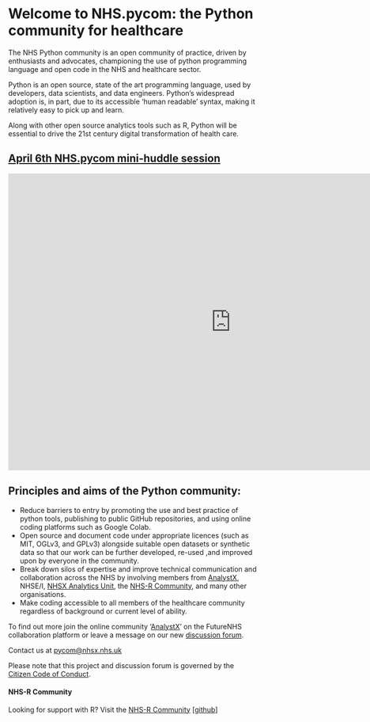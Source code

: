 # Welcome to NHS.pycom: the Python community for healthcare

The NHS Python community is an open community of practice, driven by enthusiasts and advocates, championing the use of python programming language and open code in the NHS and healthcare sector.

Python is an open source, state of the art programming language, used by developers, data scientists, and data engineers. Python’s widespread adoption is, in part, due to its accessible ‘human readable’ syntax, making it relatively easy to pick up and learn.

Along with other open source analytics tools such as R, Python will be essential to drive the 21st century digital transformation of health care.

## [April 6th NHS.pycom mini-huddle session](https://www.events.england.nhs.uk/events/pycom-the-nhs-python-community)

<iframe src="https://docs.google.com/forms/d/e/1FAIpQLSe74CGuc-xaJ-ccHRiNqHVNC8Iw4TYMLXfSSaWdj6SxFQr5wQ/viewform?embedded=true" width="900" height="600" frameborder="0" marginheight="0" marginwidth="0">Loading…</iframe>

## Principles and aims of the Python community:

- Reduce barriers to entry by promoting the use and best practice of python tools, publishing to public GitHub repositories, and using online coding platforms such as Google Colab.
- Open source and document code under appropriate licences (such as MIT, OGLv3, and GPLv3) alongside suitable open datasets or synthetic data so that our work can be further developed, re-used ,and improved upon by everyone in the community.
- Break down silos of expertise and improve technical communication and collaboration across the NHS by involving members from [AnalystX](https://future.nhs.uk/connect.ti/DataAnalyticsCovid19/grouphome), NHSE/I, [NHSX Analytics Unit](https://www.nhsx.nhs.uk/key-tools-and-info/nhsx-analytics-unit/), the [NHS-R Community](https://nhsrcommunity.com/), and many other organisations.
- Make coding accessible to all members of the healthcare community regardless of background or current level of ability.

To find out more join the online community ‘[AnalystX](https://future.nhs.uk/connect.ti/DataAnalyticsCovid19/grouphome)’ on the FutureNHS collaboration platform or leave a message on our new [discussion forum](https://github.com/nhs-pycom/nhs.pycom/discussions).

Contact us at pycom@nhsx.nhs.uk

Please note that this project and discussion forum is governed by the [Citizen Code of Conduct](https://github.com/nhsx/nhs.pycom/blob/main/CODE_OF_CONDUCT.md).


#### NHS-R Community

Looking for support with R? Visit the [NHS-R Community](https://nhsrcommunity.com/) [[github](https://github.com/nhs-r-community)]

